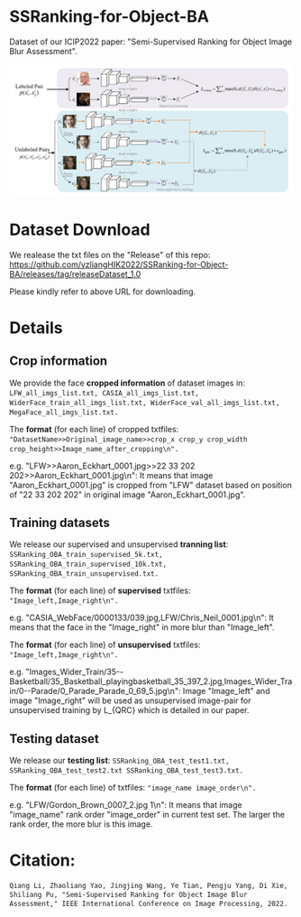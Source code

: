 # SSRanking-for-Object-BA
Dataset of our ICIP2022 paper: "Semi-Supervised Ranking for Object Image Blur Assessment".

![Frame_work](https://github.com/yzliangHIK2022/SSRanking-for-Object-BA/blob/main/FrameWork.PNG)

# Dataset Download

We realease the txt files on the "Release" of this repo: https://github.com/yzliangHIK2022/SSRanking-for-Object-BA/releases/tag/releaseDataset_1.0

Please kindly refer to above URL for downloading.


# Details
## Crop information
We provide the face **cropped information** of dataset images in: 
```LFW_all_imgs_list.txt, CASIA_all_imgs_list.txt, WiderFace_train_all_imgs_list.txt, WiderFace_val_all_imgs_list.txt, MegaFace_all_imgs_list.txt.```

The **format** (for each line) of cropped txtfiles: 
```"DatasetName>>Original_image_name>>crop_x crop_y crop_width crop_height>>Image_name_after_cropping\n".```

e.g. "LFW>>Aaron_Eckhart_0001.jpg>>22 33 202 202>>Aaron_Eckhart_0001.jpg\n": 
It means that image "Aaron_Eckhart_0001.jpg" is cropped from "LFW" dataset based on position of "22 33 202 202" in original image "Aaron_Eckhart_0001.jpg".


## Training datasets
We release our supervised and unsupervised **tranning list**:
```SSRanking_OBA_train_supervised_5k.txt, SSRanking_OBA_train_supervised_10k.txt, SSRanking_OBA_train_unsupervised.txt.```

The **format** (for each line) of **supervised** txtfiles: 
```"Image_left,Image_right\n".```

e.g. "CASIA_WebFace/0000133/039.jpg,LFW/Chris_Neil_0001.jpg\n": 
It means that the face in the "Image_right" in more blur than "Image_left".

The **format** (for each line) of **unsupervised** txtfiles: 
```"Image_left,Image_right\n".```

e.g. "Images_Wider_Train/35--Basketball/35_Basketball_playingbasketball_35_397_2.jpg,Images_Wider_Train/0--Parade/0_Parade_Parade_0_69_5.jpg\n": 
Image "Image_left" and image "Image_right" will be used as unsupervised image-pair for unsupervised training by L_{QRC} which is detailed in our paper.


## Testing dataset
We release our **testing list**: 
```SSRanking_OBA_test_test1.txt, SSRanking_OBA_test_test2.txt SSRanking_OBA_test_test3.txt.```

The **format** (for each line) of txtfiles: 
```"image_name image_order\n".```

e.g. "LFW/Gordon_Brown_0007_2.jpg 1\n": 
It means that image "image_name" rank order "image_order" in current test set. The larger the rank order, the more blur is this image.



# Citation:
```
Qiang Li, Zhaoliang Yao, Jingjing Wang, Ye Tian, Pengju Yang, Di Xie, Shiliang Pu, "Semi-Supervised Ranking for Object Image Blur Assessment," IEEE International Conference on Image Processing, 2022.
```
